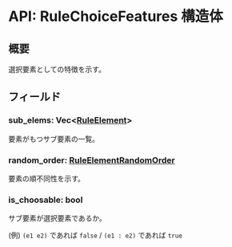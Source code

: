 # API: RuleChoiceFeatures 構造体

## 概要

選択要素としての特徴を示す。

## フィールド

### sub_elems: Vec<[RuleElement](../RuleElement/index.md)>

要素がもつサブ要素の一覧。

### random_order: [RuleElementRandomOrder](../RuleElementRandomOrder/index.md)

要素の順不同性を示す。

### is_choosable: bool

サブ要素が選択要素であるか。

(例) `(e1 e2)` であれば `false` / `(e1 : e2)` であれば `true`
